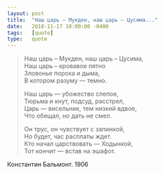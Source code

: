 ```yaml
---
layout: post
title:  "Наш царь – Мукден, наш царь – Цусима..."
date:   2018-11-17 10:00:00 -0400
tags:   [quote]
type:   quote
---
```


> Наш царь – Мукден, наш царь – Цусима,  
> Наш царь – кровавое пятно  
> Зловонье пороха и дыма,  
> В котором разуму — темно.  
> 
> Наш царь — убожество слепое,  
> Тюрьма и кнут, подсуд, расстрел,  
> Царь — висельник, тем низкий вдвое,  
> Что обещал, но дать не смел.  
> 
> Он трус, он чувствует с запинкой,  
> Но будет, час расплаты ждет.  
> Кто начал царствовать — Ходынкой,  
> Тот кончит — встав на эшафот.  

Константин Бальмонт. 1906